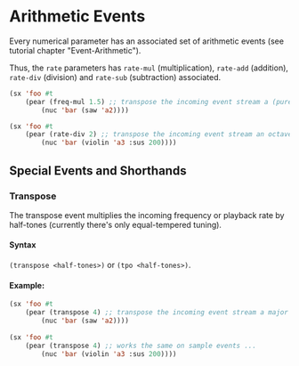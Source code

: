 # Arithmetic Events

Every numerical parameter has an associated set of arithmetic events (see tutorial chapter "Event-Arithmetic").

Thus, the `rate` parameters has `rate-mul` (multiplication), `rate-add` (addition), `rate-div` (division) and `rate-sub` (subtraction)
associated.

```lisp
(sx 'foo #t
	(pear (freq-mul 1.5) ;; transpose the incoming event stream a (pure) fifth up by multiplying frequency
		(nuc 'bar (saw 'a2))))
```

```lisp
(sx 'foo #t
	(pear (rate-div 2) ;; transpose the incoming event stream an octave down by dividing playback rate
		(nuc 'bar (violin 'a3 :sus 200))))
```

## Special Events and Shorthands

### Transpose

The transpose event multiplies the incoming frequency or playback rate by half-tones (currently there's only equal-tempered tuning).

#### Syntax

`(transpose <half-tones>)` or `(tpo <half-tones>)`.

#### Example:

```lisp
(sx 'foo #t
	(pear (transpose 4) ;; transpose the incoming event stream a major third up
		(nuc 'bar (saw 'a2))))
		
(sx 'foo #t
	(pear (transpose 4) ;; works the same on sample events ...
		(nuc 'bar (violin 'a3 :sus 200))))
```
